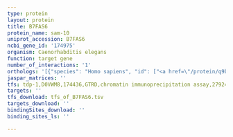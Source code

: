 ```yaml
---
type: protein
layout: protein
title: B7FAS6
protein_name: sam-10
uniprot_accession: B7FAS6
ncbi_gene_id: '174975'
organism: Caenorhabditis elegans
function: target gene
number_of_interactions: '1'
orthologs: '[{"species": "Homo sapiens", "id": ["<a href=\"/protein/q9bwg4\">Q9BWG4</a>", "<a href=\"/protein/q9bww4\">Q9BWW4</a>", "<a href=\"/protein/p81877\">P81877</a>"]}, {"species": "Mus musculus", "id": ["<a href=\"/protein/q9cyz8\">Q9CYZ8</a>", "<a href=\"/protein/q9d032\">Q9D032</a>", "<a href=\"/protein/q3u4b1\">Q3U4B1</a>"]}, {"species": "Rattus norvegicus", "id": ["F1M3J3", "<a href=\"/protein/q3b7c9\">Q3B7C9</a>"]}, {"species": "Drosophila melanogaster", "id": ["Q9VEB9"]}, {"species": "Danio rerio", "id": ["F1QDL5", "<a href=\"/protein/a2bip9\">A2BIP9</a>"]}]'
jaspar_matrices: ''
tfs: tdp-1,D0VWM8,174436,GTRD,chromatin immunoprecipitation assay,27924024%5Buid%5D,No
targets: ''
tfs_download: tfs_of_B7FAS6.tsv
targets_download: ''
bindingSites_download: ''
binding_sites_ls: ''

---
```

